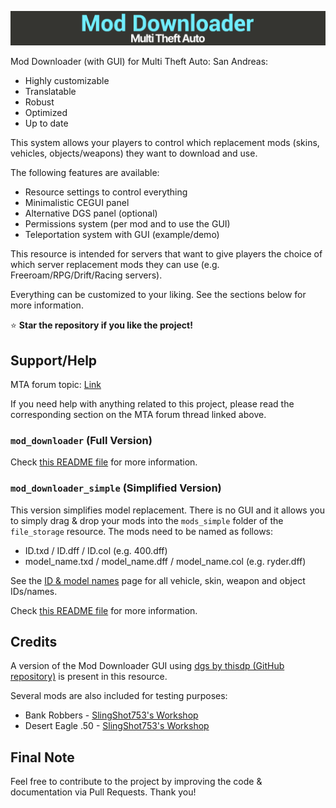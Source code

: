 ![Banner](/.github/images/banner.png)

Mod Downloader (with GUI) for Multi Theft Auto: San Andreas:

- Highly customizable
- Translatable
- Robust
- Optimized
- Up to date

This system allows your players to control which replacement mods (skins, vehicles, objects/weapons) they want to download and use.

The following features are available:

- Resource settings to control everything
- Minimalistic CEGUI panel
- Alternative DGS panel (optional)
- Permissions system (per mod and to use the GUI)
- Teleportation system with GUI (example/demo)

This resource is intended for servers that want to give players the choice of which server replacement mods they can use (e.g. Freeroam/RPG/Drift/Racing servers).

Everything can be customized to your liking. See the sections below for more information.

⭐ **Star the repository if you like the project!**

## Support/Help

MTA forum topic: [Link](https://forum.multitheftauto.com/topic/139565-rel-mod-downloader-with-gui/)

If you need help with anything related to this project, please read the corresponding section on the MTA forum thread linked above.

### `mod_downloader` (Full Version)

Check [this README file](/.github/mod_downloader/README.md) for more information.

### `mod_downloader_simple` (Simplified Version)

This version simplifies model replacement. There is no GUI and it allows you to simply drag & drop your mods into the `mods_simple` folder of the `file_storage` resource. The mods need to be named as follows:

- ID.txd / ID.dff / ID.col (e.g. 400.dff)
- model_name.txd / model_name.dff / model_name.col (e.g. ryder.dff)

See the [ID & model names](/.github/IDS_NAMES.md) page for all vehicle, skin, weapon and object IDs/names.

Check [this README file](/.github/mod_downloader_simple/README.md) for more information.

## Credits

A version of the Mod Downloader GUI using [dgs by thisdp (GitHub repository)](https://github.com/thisdp/dgs) is present in this resource.

Several mods are also included for testing purposes:

- Bank Robbers - [SlingShot753's Workshop](https://gtaforums.com/topic/917058-slingshot753s-workshop/)
- Desert Eagle .50 - [SlingShot753's Workshop](https://gtaforums.com/topic/917058-slingshot753s-workshop/)

## Final Note

Feel free to contribute to the project by improving the code & documentation via Pull Requests. Thank you!
